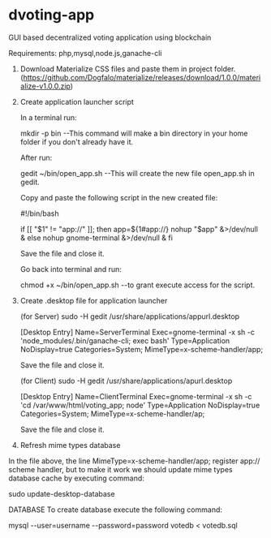 # dvoting-app
GUI based decentralized voting application using blockchain

Requirements: php,mysql,node.js,ganache-cli

1. Download Materialize CSS files and paste them in project folder. (https://github.com/Dogfalo/materialize/releases/download/1.0.0/materialize-v1.0.0.zip)
2. Create application launcher script

    In a terminal run:

    mkdir -p bin  --This command will make a bin directory in your home folder if you don't already have it.

    After run:

    gedit ~/bin/open_app.sh  --This will create the new file open_app.sh in gedit.

    Copy and paste the following script in the new created file:

    #!/bin/bash

    if [[ "$1" != "app://" ]]; then 
        app=${1#app://}
        nohup "$app" &>/dev/null &
    else 
        nohup gnome-terminal &>/dev/null &
    fi

    Save the file and close it.

    Go back into terminal and run:

    chmod +x ~/bin/open_app.sh  --to grant execute access for the script.

3. Create .desktop file for application launcher

    (for Server)
    sudo -H gedit /usr/share/applications/appurl.desktop
    
    [Desktop Entry]
    Name=ServerTerminal
    Exec=gnome-terminal -x sh -c 'node_modules/.bin/ganache-cli; exec bash'
    Type=Application
    NoDisplay=true
    Categories=System;
    MimeType=x-scheme-handler/app;

    Save the file and close it.
    
    (for Client)
    sudo -H gedit /usr/share/applications/apurl.desktop
    
    [Desktop Entry]
    Name=ClientTerminal
    Exec=gnome-terminal -x sh -c 'cd /var/www/html/voting_app; node'
    Type=Application
    NoDisplay=true
    Categories=System;
    MimeType=x-scheme-handler/ap;
    
    Save the file and close it.
    
4. Refresh mime types database

In the file above, the line MimeType=x-scheme-handler/app; register app:// scheme handler, but to make it work we should update mime types database cache by executing command:

sudo update-desktop-database 

DATABASE
To create database execute the following command:

mysql --user=username --password=password votedb < votedb.sql
